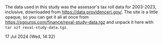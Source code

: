The data used in this study was the assessor's tax roll data for 2003-2023, inclusive, downloaded from <https://data.providenceri.gov/>. The site is a little opaque, so you can get it all at once from <https://sgouros.com/finance/reval-study-data.tgz> and unpack it here with `tar xzf reval-study-data.tgz`.

17 Jul 2024 (Wed, 14:32)
